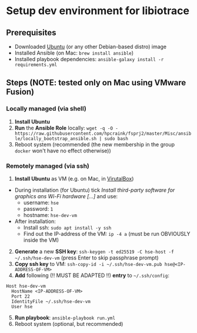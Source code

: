 # Setup dev environment for libiotrace
## Prerequisites
* Downloaded [Ubuntu](https://ubuntu.com/download/desktop) (or any other Debian-based distro) image
* Installed Ansible (on Mac: `brew install ansible`)
* Installed playbook dependencies: `ansible-galaxy install -r requirements.yml`


## Steps  (NOTE: tested only on Mac using VMware Fusion)
### Locally managed (via shell)
1. **Install Ubuntu**
2. **Run** the **Ansible Role** locally: `wget -q -O - https://raw.githubusercontent.com/hpcraink/fsprj2/master/Misc/ansible/locally_bootstrap_ansible.sh | sudo bash`
3. Reboot system (recommended (the new membership in the group `docker` won't have no effect otherwise))

### Remotely managed (via ssh)
1. **Install Ubuntu** as VM (e.g. on Mac, in [VirutalBox](https://www.virtualbox.org/))
  * During installation (for Ubuntu) tick *Install third-party software for graphics ans Wi-Fi hardware [...]* and use:
    * username: `hse`
    * password: `1`
    * hostname: `hse-dev-vm`
  * After installation:
    * Install ssh: `sudo apt install -y ssh`
    * Find out the IP-address of the VM: `ip -4 a` (must be run OBVIOUSLY inside the VM)
2. **Generate** a new **SSH key**: `ssh-keygen -t ed25519 -C hse-host -f ~/.ssh/hse-dev-vm`  (press Enter to skip passphrase prompt)
3. **Copy ssh key** to VM: `ssh-copy-id -i ~/.ssh/hse-dev-vm.pub hse@<IP-ADDRESS-OF-VM>`
4. **Add** following (!! MUST BE ADAPTED !!) **entry** to `~/.ssh/config`:
  ```
  Host hse-dev-vm
    HostName <IP-ADDRESS-OF-VM>
    Port 22
    IdentityFile ~/.ssh/hse-dev-vm
    User hse
  ```
5. **Run playbook**: `ansible-playbook run.yml`
6. Reboot system (optional, but recommended)
